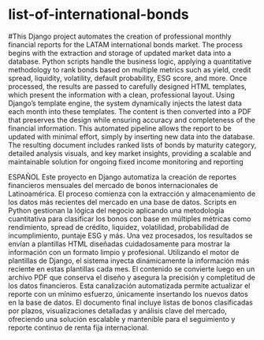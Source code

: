 # list-of-international-bonds
#This Django project automates the creation of professional monthly financial reports for the LATAM international bonds market. The process begins with the extraction and storage of updated market data into a database. Python scripts handle the business logic, applying a quantitative methodology to rank bonds based on multiple metrics such as yield, credit spread, liquidity, volatility, default probability, ESG score, and more. Once processed, the results are passed to carefully designed HTML templates, which present the information with a clean, professional layout. Using Django’s template engine, the system dynamically injects the latest data each month into these templates. The content is then converted into a PDF that preserves the design while ensuring accuracy and completeness of the financial information. This automated pipeline allows the report to be updated with minimal effort, simply by inserting new data into the database. The resulting document includes ranked lists of bonds by maturity category, detailed analysis visuals, and key market insights, providing a scalable and maintainable solution for ongoing fixed income monitoring and reporting

ESPAÑOL
Este proyecto en Django automatiza la creación de reportes financieros mensuales del mercado de bonos internacionales de Latinoamérica. El proceso comienza con la extracción y almacenamiento de los datos más recientes del mercado en una base de datos. Scripts en Python gestionan la lógica del negocio aplicando una metodología cuantitativa para clasificar los bonos con base en múltiples métricas como rendimiento, spread de crédito, liquidez, volatilidad, probabilidad de incumplimiento, puntaje ESG y más. Una vez procesados, los resultados se envían a plantillas HTML diseñadas cuidadosamente para mostrar la información con un formato limpio y profesional. Utilizando el motor de plantillas de Django, el sistema inyecta dinámicamente la información más reciente en estas plantillas cada mes. El contenido se convierte luego en un archivo PDF que conserva el diseño y asegura la precisión y completitud de los datos financieros. Esta canalización automatizada permite actualizar el reporte con un mínimo esfuerzo, únicamente insertando los nuevos datos en la base de datos. El documento final incluye listas de bonos clasificadas por plazos, visualizaciones detalladas y análisis clave del mercado, ofreciendo una solución escalable y mantenible para el seguimiento y reporte continuo de renta fija internacional.
